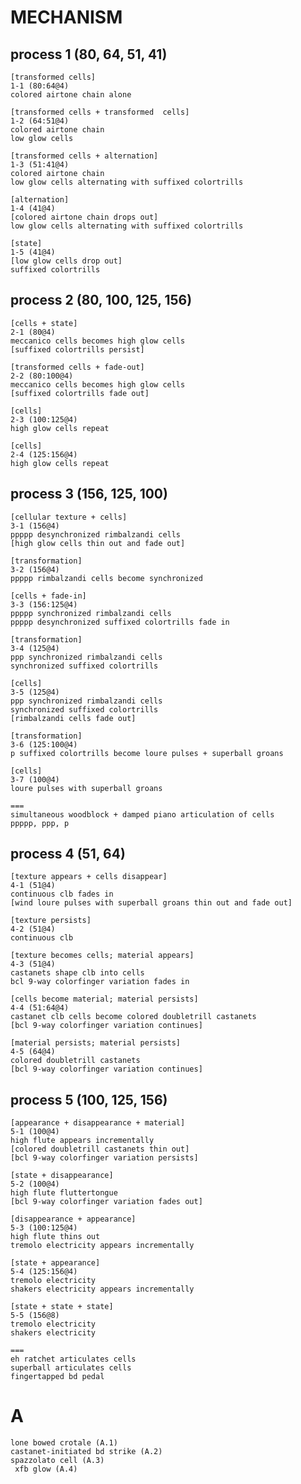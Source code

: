 MECHANISM
=========

process 1 (80, 64, 51, 41)
--------------------------

    [transformed cells]
    1-1 (80:64@4)
    colored airtone chain alone

    [transformed cells + transformed  cells]
    1-2 (64:51@4)
    colored airtone chain
    low glow cells

    [transformed cells + alternation]
    1-3 (51:41@4)
    colored airtone chain
    low glow cells alternating with suffixed colortrills

    [alternation]
    1-4 (41@4)
    [colored airtone chain drops out]
    low glow cells alternating with suffixed colortrills

    [state]
    1-5 (41@4)
    [low glow cells drop out]
    suffixed colortrills

process 2 (80, 100, 125, 156)
-----------------------------

    [cells + state]
    2-1 (80@4)
    meccanico cells becomes high glow cells
    [suffixed colortrills persist]

    [transformed cells + fade-out]
    2-2 (80:100@4)
    meccanico cells becomes high glow cells
    [suffixed colortrills fade out]

    [cells]
    2-3 (100:125@4)
    high glow cells repeat

    [cells]
    2-4 (125:156@4)
    high glow cells repeat

process 3 (156, 125, 100)
-------------------------

    [cellular texture + cells]
    3-1 (156@4)
    ppppp desynchronized rimbalzandi cells
    [high glow cells thin out and fade out]

    [transformation]
    3-2 (156@4)
    ppppp rimbalzandi cells become synchronized

    [cells + fade-in]
    3-3 (156:125@4)
    ppppp synchronized rimbalzandi cells
    ppppp desynchronized suffixed colortrills fade in

    [transformation]
    3-4 (125@4)
    ppp synchronized rimbalzandi cells
    synchronized suffixed colortrills

    [cells]
    3-5 (125@4)
    ppp synchronized rimbalzandi cells
    synchronized suffixed colortrills
    [rimbalzandi cells fade out]

    [transformation]
    3-6 (125:100@4)
    p suffixed colortrills become loure pulses + superball groans

    [cells]
    3-7 (100@4)
    loure pulses with superball groans

    ===
    simultaneous woodblock + damped piano articulation of cells
    ppppp, ppp, p

process 4 (51, 64)
------------------

    [texture appears + cells disappear]
    4-1 (51@4)
    continuous clb fades in
    [wind loure pulses with superball groans thin out and fade out]

    [texture persists]
    4-2 (51@4)
    continuous clb

    [texture becomes cells; material appears]
    4-3 (51@4)
    castanets shape clb into cells
    bcl 9-way colorfinger variation fades in

    [cells become material; material persists]
    4-4 (51:64@4)
    castanet clb cells become colored doubletrill castanets
    [bcl 9-way colorfinger variation continues]

    [material persists; material persists]
    4-5 (64@4)
    colored doubletrill castanets
    [bcl 9-way colorfinger variation continues]

process 5 (100, 125, 156)
-------------------------

    [appearance + disappearance + material]
    5-1 (100@4)
    high flute appears incrementally
    [colored doubletrill castanets thin out]
    [bcl 9-way colorfinger variation persists]

    [state + disappearance]
    5-2 (100@4)
    high flute fluttertongue
    [bcl 9-way colorfinger variation fades out]

    [disappearance + appearance]
    5-3 (100:125@4)
    high flute thins out
    tremolo electricity appears incrementally

    [state + appearance]
    5-4 (125:156@4)
    tremolo electricity
    shakers electricity appears incrementally

    [state + state + state]
    5-5 (156@8)
    tremolo electricity
    shakers electricity

    ===
    eh ratchet articulates cells
    superball articulates cells
    fingertapped bd pedal

A
=

    lone bowed crotale (A.1)
    castanet-initiated bd strike (A.2)
    spazzolato cell (A.3)
     xfb glow (A.4)
